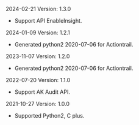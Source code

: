 2024-02-21 Version: 1.3.0
- Support API EnableInsight.


2024-01-09 Version: 1.2.1
- Generated python2 2020-07-06 for Actiontrail.

2023-11-07 Version: 1.2.0
- Generated python2 2020-07-06 for Actiontrail.

2022-07-20 Version: 1.1.0
- Support AK Audit API.

2021-10-27 Version: 1.0.0
- Supported Python2, C plus.

